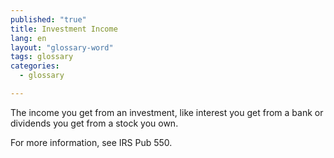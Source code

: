 ```yaml
---
published: "true"
title: Investment Income
lang: en
layout: "glossary-word"
tags: glossary
categories: 
  - glossary

---
```


The income you get from an investment, like interest you get from a bank or dividends you get from a stock you own.
  
For more information, see IRS Pub 550.
